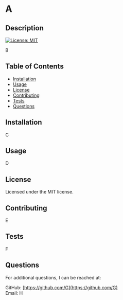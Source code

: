 # A

## Description

[![License: MIT](https://img.shields.io/badge/License-MIT-yellow.svg)](https://opensource.org/licenses/MIT)

B

## Table of Contents

- [Installation](#installation)
- [Usage](#usage)
- [License](#license)
- [Contributing](#contributing)
- [Tests](#tests)
- [Questions](#questions)

## Installation <a name="installation"></a>

C

## Usage <a name="usage"></a>

D

## License <a name="license"></a>

Licensed under the MIT license.

## Contributing <a name="contributing"></a>

E

## Tests <a name="tests"></a>

F

## Questions <a name="questions"></a>

For additional questions, I can be reached at:

GitHub: [https://github.com/G](https://github.com/G) <br>
Email: H